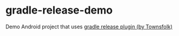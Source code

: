 gradle-release-demo
===================

Demo Android project that uses [gradle release plugin (by Townsfolk)](https://github.com/townsfolk/gradle-release)
